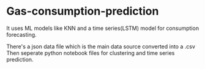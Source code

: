 # Gas-consumption-prediction
It uses ML models like KNN and a time series(LSTM) model for consumption forecasting.

There's a json data file which is the main data source converted into a .csv 
Then seperate python notebook files for clustering and time series prediction.
